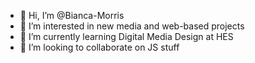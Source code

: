 - 👋 Hi, I’m @Bianca-Morris
- 👀 I’m interested in new media and web-based projects
- 🌱 I’m currently learning Digital Media Design at HES
- 💞️ I’m looking to collaborate on JS stuff

<!---
Bianca-Morris/Bianca-Morris is a ✨ special ✨ repository because its `README.md` (this file) appears on your GitHub profile.
You can click the Preview link to take a look at your changes.
--->
